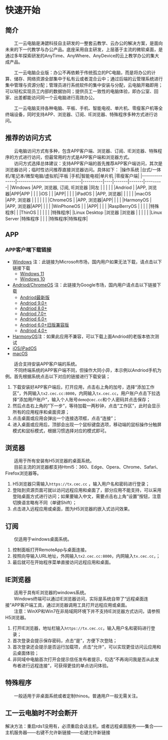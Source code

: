 # 快速开始
## 简介
&emsp;&emsp;工一云电脑是涛勰科技自主研发的一整套云教学、云办公的解决方案，是面向未来的下一代教学与办公产品。底座采用自主研发，上层基于主流的微软桌面，是通过多年探索研发的AnyTime、AnyWhere、AnyDevice的云上教学办公的集大成产品。

&emsp;&emsp;工一云电脑企业版：办公不再依赖于传统孤立的PC电脑，而是将办公的计算、储存、网络资源全部集中于私有云或者混合云中；通过后端的云管理系统进行集中管理与资源分配；管理员进行系统软件的集中安装与分配，云电脑开箱即用；可以轻松实现员工内部的数据协同；提供员工一致性的电脑体验，即办公室、回家、出差都能访问同一个云电脑进行高效办公。

&emsp;&emsp;工一云电脑支持各种电脑、平板、手机、智能电视、单片机、零瘦客户机等全终端设备，同时支持APP、浏览器、订阅、IE浏览器、特殊程序多种方式进行访问。




## 推荐的访问方式
&emsp;&emsp;云电脑访问方式有多种，包含APP客户端、浏览器、订阅、IE浏览器、特殊程序的方式进行访问，但最常用的方式是APP客户端和浏览器方式。  
&emsp;&emsp;访问方式选择总体建议：支持APP客户端的首先推荐APP客户端访问，其次是浏览器访问；临时性访问推荐直接浏览器访问。具体如下：
|操作系统       |台式/一体机/笔记本/微型电脑/虚拟机|平板      |手机|智能电视|单片机  |零瘦客户端|
|---------------|--------------------------------|----------|----|-------|-------|---------|
|Windows        |APP, 浏览器, 订阅, IE浏览器       |同左      |   |       |          |       |
|Andriod        |                                |APP, 浏览器|APP|APP    |        |       |
|iOS            |                                |          |APP|        |        |       |
|iPadOS         |                                |APP, 浏览器|   |       |        |       |
|macOS          |APP, 浏览器                      |          |   |       |        |       |
|ChromeOS       |                                |APP, 浏览器|APP|        |        |       |
|HarmonyOS      |                                |APP, 浏览器|APP|        |        |       |
|WinPhoneOS     |                                |          |APP|         |        |       |
|RaspBerryOS    |                                |          |   |         |特殊程序|       |
|ThinOS         |                                |           |  |         |       |特殊程序|
|Linux Desktop  |浏览器                          |浏览器     |   |         |       |       |
|Linux Server   |特殊程序                        |           |  |         |特殊程序|特殊程序|

<!-- * Windows+台式/笔记本/微型电脑：浏览器、IE浏览器、订阅
* Andriod/HarmonyOS/iOS+手机：APP客户端
* Andriod/HarmonyOS/iPadOS/macOS/ChromeOS+平板/一体机/笔记本：APP客户端、浏览器
* Linux Desktop(RaspBerryOS, Ubuntu, Debian, Centos, Redhat...)+单片机/虚拟机/台式/笔记本/微型电脑：浏览器
* Linux Server(RaspBerryOS, Ubuntu, Debian, Centos, Redhat...)+单片机/虚拟机/台式/笔记本/微型电脑：特殊程序
* ThinOS(Dell, HP...)+瘦客户端：特殊程序 -->

## APP
### APP客户端下载链接
* [Windows](https://apps.microsoft.com/store/detail/microsoft-%E8%BF%9C%E7%A8%8B%E6%A1%8C%E9%9D%A2/9WZDNCRFJ3PS) 注：此链接为Microsoft市场，国内用户如果无法下载，请点击以下链接下载
  * [Windows 11](https://tx.cec.cc/RDWeb/Pages/downloads/Microsoft_Remote_Desktop_for_Windows.AppxBundle)
  * [Windows 10](https://tx.cec.cc/RDWeb/Pages/downloads/Microsoft_Remote_Desktop_for_Windows.zip)
* [Andriod/ChromeOS](https://play.google.com/store/apps/details?id=com.microsoft.rdc.androidx&pli=1) 注：此链接为Google市场，国内用户请点击以下链接下载
  * [Andriod最新版](https://tx.cec.cc/RDWeb/Pages/downloads/Microsoft_Remote_Desktop_for_Andriod_Latest.apk)
  * [Andriod 9.0+](https://tx.cec.cc/RDWeb/Pages/downloads/Microsoft_Remote_Desktop_for_Andriod9.0.apk)
  * [Andriod 8.0+](https://tx.cec.cc/RDWeb/Pages/downloads/Microsoft_Remote_Desktop_for_Andriod8.0.apk)
  * [Andriod 7.0+](https://tx.cec.cc/RDWeb/Pages/downloads/Microsoft_Remote_Desktop_for_Andriod7.0.apk)
  * [Andriod 6.0+](https://tx.cec.cc/RDWeb/Pages/downloads/Microsoft_Remote_Desktop_for_Andriod6.0.apk)
  * [Andriod 6.0+旧版兼容版](https://tx.cec.cc/RDWeb/Pages/downloads/Microsoft_Remote_Desktop_for_Andriod_Old.apk)
  * [Andriod 4.0+](https://tx.cec.cc/RDWeb/Pages/downloads/Microsoft_Remote_Desktop_for_Andriod4.0.apk)
* [HarmonyOS](https://tx.cec.cc/RDWeb/Pages/downloads/Microsoft_Remote_Desktop_for_HarmonyOS.apk)注：如果此应用不兼容，可以下载上面Andriod的老版本依次测试
* [iOS/iPadOS](https://apps.apple.com/cn/app/microsoft-yuan-cheng-zhuo/id714464092)
* [macOS](https://apps.apple.com/us/app/microsoft-remote-desktop/id1295203466)

&emsp;&emsp;适合支持安装APP客户端的系统。  
&emsp;&emsp;不同终端系统的APP客户端不同，但操作大同小异，本示例以Andriod手机为例。首先根据系统点击以下对应的链接进行下载安装；
1. 下载安装好APP客户端后，打开应用，点击右上角的加号，选择“添加工作区”，外网输入`tx2.cec.cc:8000`，内网输入`tx.cec.cc`，用户账户点击下拉选择“添加用户账户”，输入个人账号`demo@cec.cc`和个人密码并点击保存；
2. 然后点击右上角的“下一步”，等待加载一两秒钟，点击“工作区”，此时会显示所有的应用程序和桌面资源；
3. 点击桌面或应用会弹出一个连接选项框，点击“连接”；
4. 进入桌面或应用后，顶部会出现一个鼠标键盘选项，移动端的鼠标操作分触屏模式和鼠标模式，根据习惯选择对应的模式即可。

## 浏览器
&emsp;&emsp;适用于所有安装有H5浏览器的桌面系统。  
&emsp;&emsp;目前主流的浏览器都支持Html5：360、Edge、Opera、Chrome、Safari、Firefox浏览器等。
1. H5浏览器只需输入`https://tx.cec.cc` ，<!-- ，后端会自动识别转向H5站点，即https://tx.cec.cc/rdweb/webclient ； -->输入用户名和密码进行登录；
2. 登陆到资源页面可就以访问远程应用和桌面了，部分应用不能支持，可以采用登陆桌面方式进行访问；如果要输入中文，需要点击右上角“设置”按钮，注意切换语言略有不同（单键Shift）；
3. 点击进入远程应用或桌面，图为H5浏览器的嵌入式访问效果。

## 订阅
&emsp;&emsp;仅适用于windows桌面系统。  
1. 控制面板打开RemoteApp与桌面连接。
2. 按照向导输入URL地址，外网输入`tx2.cec.cc:8000`，内网输入`tx.cec.cc`，；
3. 最后就可在开始程序菜单直接访问远程应用和桌面。


## IE浏览器
&emsp;&emsp;适用于具有IE浏览器的windows系统。  
&emsp;&emsp;Windows终端可以通过IE浏览器访问，实际是系统自带了“远程桌面连接”APP客户端工具，通过浏览器调用工具打开远程应用或桌面。  
&emsp;&emsp;注意：WinXP和Win7在非局域网环境下并不支持IE浏览器方式访问，请参照H5浏览器。

1. 打开IE浏览器，地址栏输入`https://tx.cec.cc`，<!--后端会自动识别转向H4站点，即https://tx.cec.cc/rdweb/pages/ ，-->输入用户名和密码进行登录；
2. 首次登录会提示保存密码，点击“是”，方便下次登陆；
3. 首次登录还会提示是否运行加载项，点击“允许”，可以实现更佳访问云应用和云桌面体验；
4. 非同域中电脑首次打开会提示信任发布者提示，勾选“不再询问我是否从此发布者进行远程连接”，可获得更佳的单点访问体验。

## 特殊程序
&emsp;&emsp;一般适用于非桌面系统或者定制thinos。普通用户一般无需关注。

## 工一云电脑时不时会断开
解决方法：重启rds1没用有，必须重启会话主机，或者远程桌面服务——集合——主机服务器——右键不允许新链接——右键允许新链接
